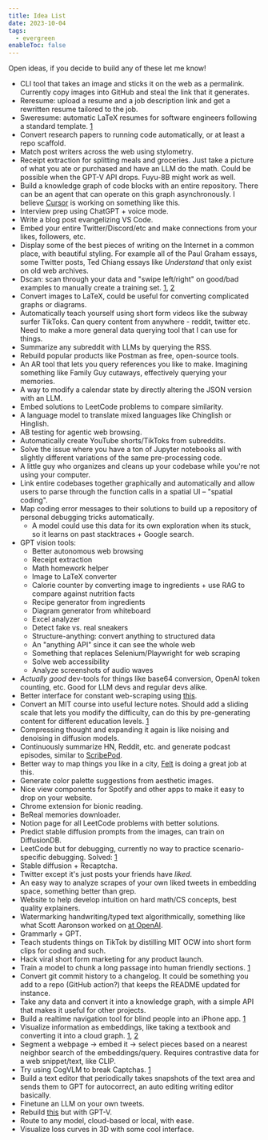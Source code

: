 ```yaml
---
title: Idea List
date: 2023-10-04
tags:
  - evergreen
enableToc: false
---
```

Open ideas, if you decide to build any of these let me know!
- CLI tool that takes an image and sticks it on the web as a permalink. Currently copy images into GitHub and steal the link that it generates.
- Reresume: upload a resume and a job description link and get a rewritten resume tailored to the job.
- Sweresume: automatic LaTeX resumes for software engineers following a standard template. [1](https://www.ezcv.pro/builder)
- Convert research papers to running code automatically, or at least a repo scaffold.
- Match post writers across the web using stylometry.
- Receipt extraction for splitting meals and groceries. Just take a picture of what you ate or purchased and have an LLM do the math. Could be possible when the GPT-V API drops. Fuyu-8B might work as well.
- Build a knowledge graph of code blocks with an entire repository. There can be an agent that can operate on this graph asynchronously. I believe [Cursor](https://cursor.sh/) is working on something like this.
- Interview prep using ChatGPT + voice mode.
- Write a blog post evangelizing VS Code.
- Embed your entire Twitter/Discord/etc and make connections from your likes, followers, etc.
- Display some of the best pieces of writing on the Internet in a common place, with beautiful styling. For example all of the Paul Graham essays, some Twitter posts, Ted Chiang essays like *Understand* that only exist on old web archives.
- Dscan: scan through your data and "swipe left/right" on good/bad examples to manually create a training set. [1](https://www.reddit.com/r/LocalLLaMA/comments/14vnfh2/my_experience_on_starting_with_fine_tuning_llms/), [2](https://twitter.com/yacinemtb/status/1679466332964761600?s=46&t=4LxBxS_eu8BphijSvNj7HA)
- Convert images to LaTeX, could be useful for converting complicated graphs or diagrams.
- Automatically teach yourself using short form videos like the subway surfer TikToks. Can query content from anywhere - reddit, twitter etc. Need to make a more general data querying tool that I can use for things.
- Summarize any subreddit with LLMs by querying the RSS.
- Rebuild popular products like Postman as free, open-source tools.
- An AR tool that lets you query references you like to make. Imagining something like Family Guy cutaways, effectively querying your memories.
- A way to modify a calendar state by directly altering the JSON version with an LLM.
- Embed solutions to LeetCode problems to compare similarity.
- A language model to translate mixed languages like Chinglish or Hinglish.
- AB testing for agentic web browsing.
- Automatically create YouTube shorts/TikToks from subreddits.
- Solve the issue where you have a ton of Jupyter notebooks all with slightly different variations of the same pre-processing code.
- A little guy who organizes and cleans up your codebase while you're not using your computer.
- Link entire codebases together graphically and automatically and allow users to parse through the function calls in a spatial UI – "spatial coding".
- Map coding error messages to their solutions to build up a repository of personal debugging tricks automatically.
	- A model could use this data for its own exploration when its stuck, so it learns on past stacktraces + Google search.
- GPT vision tools:
	- Better autonomous web browsing
	- Receipt extraction
	- Math homework helper
	- Image to LaTeX converter
	- Calorie counter by converting image to ingredients + use RAG to compare against nutrition facts
	- Recipe generator from ingredients
	- Diagram generator from whiteboard
	- Excel analyzer
	- Detect fake vs. real sneakers
	- Structure-anything: convert anything to structured data
	- An "anything API" since it can see the whole web
	- Something that replaces Selenium/Playwright for web scraping
	- Solve web accessibility
	- Analyze screenshots of audio waves
- *Actually good* dev-tools for things like base64 conversion, OpenAI token counting, etc. Good for LLM devs and regular devs alike.
- Better interface for constant web-scraping using [this](https://github.com/simonw/ca-fires-history/blob/main/.github/workflows/scrape.yml).
- Convert an MIT course into useful lecture notes. Should add a sliding scale that lets you modify the difficulty, can do this by pre-generating content for different education levels. [1](https://twitter.com/ocolegro/status/1707823106767651239?s=46&t=4LxBxS_eu8BphijSvNj7HA)
- Compressing thought and expanding it again is like noising and denoising in diffusion models.
- Continuously summarize HN, Reddit, etc. and generate podcast episodes, similar to [ScribePod](https://github.com/yacineMTB/scribepod).
- Better way to map things you like in a city, [Felt](https://felt.com/) is doing a great job at this.
- Generate color palette suggestions from aesthetic images.
- Nice view components for Spotify and other apps to make it easy to drop on your website.
- Chrome extension for bionic reading.
- BeReal memories downloader.
- Notion page for all LeetCode problems with better solutions.
- Predict stable diffusion prompts from the images, can train on DiffusionDB.
- LeetCode but for debugging, currently no way to practice scenario-specific debugging. Solved: [1](https://sadservers.com)
- Stable diffusion + Recaptcha.
- Twitter except it's just posts your friends have *liked*.
- An easy way to analyze scrapes of your own liked tweets in embedding space, something better than grep.
- Website to help develop intuition on hard math/CS concepts, best quality explainers.
- Watermarking handwriting/typed text algorithmically, something like what Scott Aaronson worked on [at OpenAI](https://scottaaronson.blog/?p=6823).
- Grammarly + GPT.
- Teach students things on TikTok by distilling MIT OCW into short form clips for coding and such.
- Hack viral short form marketing for any product launch.
- Train a model to chunk a long passage into human friendly sections. [1](https://x.com/thesephist/status/1724159343237456248?s=46&t=4LxBxS_eu8BphijSvNj7HA)
- Convert git commit history to a changelog. It could be something you add to a repo (GitHub action?) that keeps the README updated for instance.
- Take any data and convert it into a knowledge graph, with a simple API that makes it useful for other projects.
- Build a realtime navigation tool for blind people into an iPhone app. [1](https://www.youtube.com/watch?v=8Au47gnXs0w)
- Visualize information as embeddings, like taking a textbook and converting it into a cloud graph. [1](https://www.youtube.com/watch?v=YvobVu1l7GI&t=720s), [2](https://openai.com/research/summarizing-books)
- Segment a webpage → embed it → select pieces based on a nearest neighbor search of the embeddings/query. Requires contrastive data for a web snippet/text, like CLIP.
- Try using CogVLM to break Captchas. [1](https://github.com/THUDM/CogVLM)
- Build a text editor that periodically takes snapshots of the text area and sends them to GPT for autocorrect, an auto editing writing editor basically.
- Finetune an LLM on your own tweets.
- Rebuild [this](https://github.com/ishan0102/pictionary) but with GPT-V.
- Route to any model, cloud-based or local, with ease.
- Visualize loss curves in 3D with some cool interface.